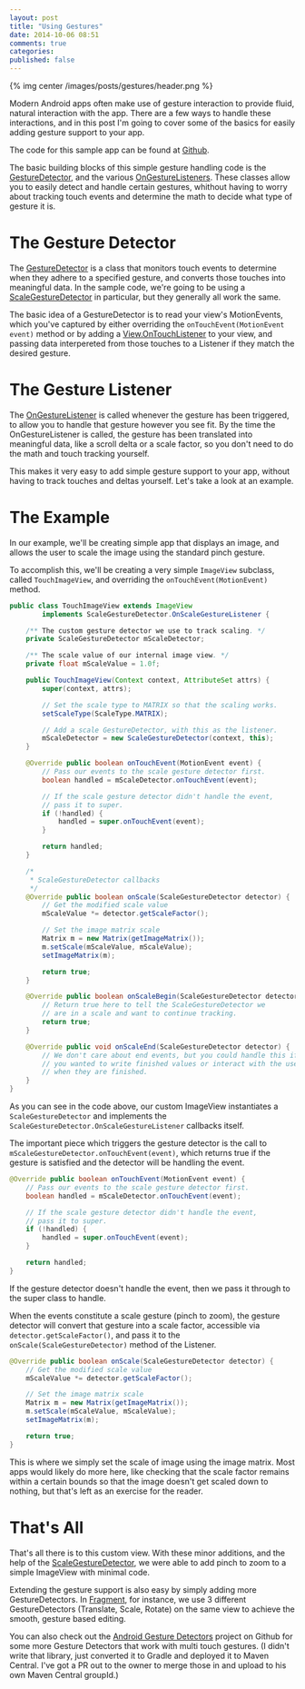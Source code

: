 ```yaml
---
layout: post
title: "Using Gestures"
date: 2014-10-06 08:51
comments: true
categories: 
published: false
---
```

{% img center /images/posts/gestures/header.png %}

Modern Android apps often make use of gesture interaction to provide fluid, natural interaction with the app.  There are a few ways to handle these interactions, and in this post I'm going to cover some of the basics for easily adding gesture support to your app.

<!-- more -->

The code for this sample app can be found at [Github][0].

The basic building blocks of this simple gesture handling code is the [GestureDetector][1], and the various [OnGestureListeners][2].  These classes allow you to easily detect and handle certain gestures, whithout having to worry about tracking touch events and determine the math to decide what type of gesture it is.

# The Gesture Detector

The [GestureDetector][1] is a class that monitors touch events to determine when they adhere to a specified gesture, and converts those touches into meaningful data.  In the sample code, we're going to be using a [ScaleGestureDetector][3] in particular, but they generally all work the same.

The basic idea of a GestureDetector is to read your view's MotionEvents, which you've captured by either overriding the `onTouchEvent(MotionEvent event)` method or by adding a [View.OnTouchListener][4] to your view, and passing data interpereted from those touches to a Listener if they match the desired gesture.

# The Gesture Listener

The [OnGestureListener][2] is called whenever the gesture has been triggered, to allow you to handle that gesture however you see fit.  By the time the OnGestureListener is called, the gesture has been translated into meaningful data, like a scroll delta or a scale factor, so you don't need to do the math and touch tracking yourself.

This makes it very easy to add simple gesture support to your app, without having to track touches and deltas yourself.  Let's take a look at an example.

# The Example

In our example, we'll be creating simple app that displays an image, and allows the user to scale the image using the standard pinch gesture.

To accomplish this, we'll be creating a very simple `ImageView` subclass, called `TouchImageView`, and overriding the `onTouchEvent(MotionEvent)` method.

```java
public class TouchImageView extends ImageView
        implements ScaleGestureDetector.OnScaleGestureListener {

    /** The custom gesture detector we use to track scaling. */
    private ScaleGestureDetector mScaleDetector;

    /** The scale value of our internal image view. */
    private float mScaleValue = 1.0f;

    public TouchImageView(Context context, AttributeSet attrs) {
        super(context, attrs);

        // Set the scale type to MATRIX so that the scaling works.
        setScaleType(ScaleType.MATRIX);

        // Add a scale GestureDetector, with this as the listener.
        mScaleDetector = new ScaleGestureDetector(context, this);
    }

    @Override public boolean onTouchEvent(MotionEvent event) {
        // Pass our events to the scale gesture detector first.
        boolean handled = mScaleDetector.onTouchEvent(event);

        // If the scale gesture detector didn't handle the event,
        // pass it to super.
        if (!handled) {
            handled = super.onTouchEvent(event);
        }

        return handled;
    }

    /*
     * ScaleGestureDetector callbacks
     */
    @Override public boolean onScale(ScaleGestureDetector detector) {
        // Get the modified scale value
        mScaleValue *= detector.getScaleFactor();

        // Set the image matrix scale
        Matrix m = new Matrix(getImageMatrix());
        m.setScale(mScaleValue, mScaleValue);
        setImageMatrix(m);

        return true;
    }

    @Override public boolean onScaleBegin(ScaleGestureDetector detector) {
        // Return true here to tell the ScaleGestureDetector we
        // are in a scale and want to continue tracking.
        return true;
    }

    @Override public void onScaleEnd(ScaleGestureDetector detector) {
        // We don't care about end events, but you could handle this if
        // you wanted to write finished values or interact with the user
        // when they are finished.
    }
}
```

As you can see in the code above, our custom ImageView instantiates a `ScaleGestureDetector` and implements the `ScaleGestureDetector.OnScaleGestureListener` callbacks itself.

The important piece which triggers the gesture detector is the call to `mScaleGestureDetector.onTouchEvent(event)`, which returns true if the gesture is satisfied and the detector will be handling the event.

```java
@Override public boolean onTouchEvent(MotionEvent event) {
    // Pass our events to the scale gesture detector first.
    boolean handled = mScaleDetector.onTouchEvent(event);

    // If the scale gesture detector didn't handle the event,
    // pass it to super.
    if (!handled) {
        handled = super.onTouchEvent(event);
    }

    return handled;
}
```

If the gesture detector doesn't handle the event, then we pass it through to the super class to handle.

When the events constitute a scale gesture (pinch to zoom), the gesture detector will convert that gesture into a scale factor, accessible via `detector.getScaleFactor()`, and pass it to the `onScale(ScaleGestureDetector)` method of the Listener.

```java
@Override public boolean onScale(ScaleGestureDetector detector) {
    // Get the modified scale value
    mScaleValue *= detector.getScaleFactor();

    // Set the image matrix scale
    Matrix m = new Matrix(getImageMatrix());
    m.setScale(mScaleValue, mScaleValue);
    setImageMatrix(m);

    return true;
}
```

This is where we simply set the scale of image using the image matrix.  Most apps would likely do more here, like checking that the scale factor remains within a certain bounds so that the image doesn't get scaled down to nothing, but that's left as an exercise for the reader.

# That's All

That's all there is to this custom view.  With these minor additions, and the help of the [ScaleGestureDetector][3], we were able to add pinch to zoom to a simple ImageView with minimal code.

Extending the gesture support is also easy by simply adding more GestureDetectors.  In [Fragment][5], for instance, we use 3 different GestureDetectors (Translate, Scale, Rotate) on the same view to achieve the smooth, gesture based editing.

You can also check out the [Android Gesture Detectors][6] project on Github for some more Gesture Detectors that work with multi touch gestures.  (I didn't write that library, just converted it to Gradle and deployed it to Maven Central.  I've got a PR out to the owner to merge those in and upload to his own Maven Central groupId.)



[0]: https://github.com/rharter/android-gesture-sample
[1]: https://developer.android.com/reference/android/view/GestureDetector.html
[2]: https://developer.android.com/reference/android/view/GestureDetector.OnGestureListener.html
[3]: https://developer.android.com/reference/android/view/ScaleGestureDetector.html
[4]: http://developer.android.com/reference/android/view/View.OnTouchListener.html
[5]: https://play.google.com/store/apps/details?id=com.pixite.fragment
[6]: https://github.com/rharter/android-gesture-detectors